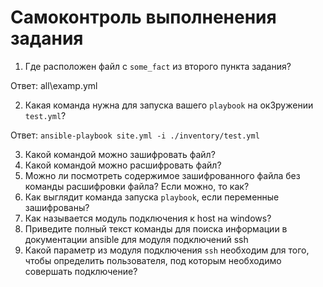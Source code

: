 # Самоконтроль выполненения задания

1. Где расположен файл с `some_fact` из второго пункта задания?
   
Ответ: all\examp.yml

2. Какая команда нужна для запуска вашего `playbook` на ок3ружении `test.yml`?
   
Ответ: ```ansible-playbook site.yml -i ./inventory/test.yml```

3. Какой командой можно зашифровать файл?
4. Какой командой можно расшифровать файл?
5. Можно ли посмотреть содержимое зашифрованного файла без команды расшифровки файла? Если можно, то как?
6. Как выглядит команда запуска `playbook`, если переменные зашифрованы?
7. Как называется модуль подключения к host на windows?
8. Приведите полный текст команды для поиска информации в документации ansible для модуля подключений ssh
9. Какой параметр из модуля подключения `ssh` необходим для того, чтобы определить пользователя, под которым необходимо совершать подключение?

